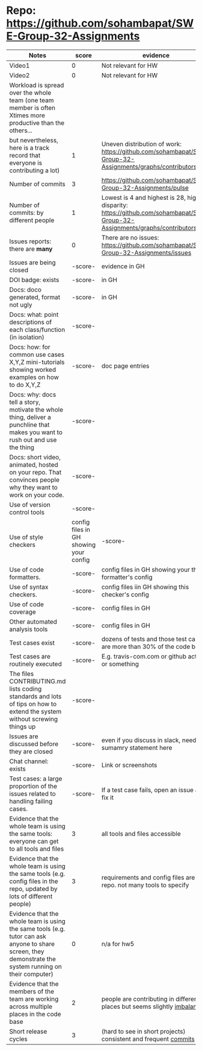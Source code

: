 # Repo: https://github.com/sohambapat/SWE-Group-32-Assignments
|Notes|score|evidence|
|-----|-----|---------|
| Video1                                                                                                     | 0         | Not relevant for HW                                                |
| Video2                                                                                                     | 0         | Not relevant for HW                                                |
| Workload is spread over the whole team (one team member is often Xtimes more productive than the others... |           |                                                                    |
| but nevertheless, here is a track record that everyone is contributing a lot)                              | 1         | Uneven distribution of work: https://github.com/sohambapat/SWE-Group-32-Assignments/graphs/contributors |
| Number of commits                                                                                          | 3         | https://github.com/sohambapat/SWE-Group-32-Assignments/pulse               |
| Number of commits: by different people                                                                     | 1         | Lowest is 4 and highest is 28, high disparity: https://github.com/sohambapat/SWE-Group-32-Assignments/graphs/contributors |
| Issues reports: there are **many**                                                                             | 0         | There are no issues: https://github.com/sohambapat/SWE-Group-32-Assignments/issues              |
|Issues are being closed|-score- | evidence in GH|
|DOI badge: exists|-score- | in GH|
|Docs: doco generated, format not ugly |-score- | in GH|
|Docs: what: point descriptions of each class/function (in isolation) |-score- | 
|Docs: how: for common use cases X,Y,Z mini-tutorials showing worked examples on how to do X,Y,Z|-score- | doc page entries|
|Docs: why: docs tell a story, motivate the whole thing, deliver a punchline that makes you want to rush out and use the thing|-score- | 
|Docs: short video, animated, hosted on your repo. That convinces people why they want to work on your code.|-score- | 
|Use of version control tools|-score- | 
|Use of style checkers |config files in GH showing your config|-score- | 
|Use of code formatters. |-score- | config files in GH showing your this formatter's  config|
|Use of syntax checkers. |-score- | config files iin  GH showing this checker's config  |
|Use of code coverage |-score- | config files in GH|
|Other automated analysis tools|-score- | config files in GH|
|Test cases exist|-score- | dozens of tests and those test cases are more than 30% of the code base|
|Test cases are routinely executed|-score- | E.g. travis-com.com or github actions or something|
|The files CONTRIBUTING.md lists coding standards and lots of tips on how to extend the system without screwing things up|-score- | 
|Issues are discussed before they are closed|-score- | even if you discuss in slack, need a sumamry statement here|
|Chat channel: exists|-score- | Link or screenshots|
|Test cases: a large proportion of the issues related to handling failing cases.|-score- | If a test case fails, open an issue and fix it|
|Evidence that the whole team is using the same tools: everyone can get to all tools and files| 3 | all tools and files accessible |
|Evidence that the whole team is using the same tools (e.g. config files in the repo, updated by lots of different people)| 3 | requirements and config files are in repo. not many tools to specify |
|Evidence that the whole team is using the same tools (e.g. tutor can ask anyone to share screen, they demonstrate the system running on their computer)| 0 | n/a for hw5|
|Evidence that the members of the team are working across multiple places in the code base| 2 | people are contributing in different places but seems slightly [imbalanced](https://github.com/sohambapat/SWE-Group-32-Assignments/graphs/contributors)|
|Short release cycles | 3 |  (hard to see in short projects) consistent and frequent [commits](https://github.com/sohambapat/SWE-Group-32-Assignments/graphs/contributors)|
